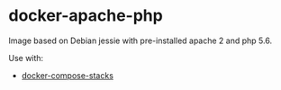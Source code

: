 # docker-apache-php

Image based on Debian jessie with pre-installed apache 2 and php 5.6.

Use with:

- [docker-compose-stacks](https://github.com/misterpaladin/docker-compose-stacks)
